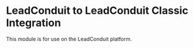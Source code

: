 # LeadConduit to LeadConduit Classic Integration

This module is for use on the LeadConduit platform.